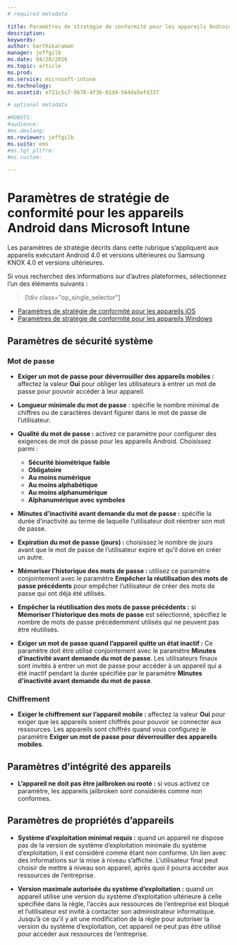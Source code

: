 ```yaml
---
# required metadata

title: Paramètres de stratégie de conformité pour les appareils Android | Microsoft Intune
description:
keywords:
author: karthikaraman
manager: jeffgilb
ms.date: 04/28/2016
ms.topic: article
ms.prod:
ms.service: microsoft-intune
ms.technology:
ms.assetid: e721c5c7-9678-4f3b-81d4-564da5efd337

# optional metadata

#ROBOTS:
#audience:
#ms.devlang:
ms.reviewer: jeffgilb
ms.suite: ems
#ms.tgt_pltfrm:
#ms.custom:

---
```



# Paramètres de stratégie de conformité pour les appareils Android dans Microsoft Intune

Les paramètres de stratégie décrits dans cette rubrique s’appliquent aux appareils exécutant Android 4.0 et versions ultérieures ou Samsung KNOX 4.0 et versions ultérieures.

Si vous recherchez des informations sur d’autres plateformes, sélectionnez l’un des éléments suivants :
> [!div class="op_single_selector"]
- [Paramètres de stratégie de conformité pour les appareils iOS](ios-compliance-policy-settings-in-microsoft-intune.md)
- [Paramètres de stratégie de conformité pour les appareils Windows](windows-compliance-policy-settings-in-microsoft-intune.md)

## Paramètres de sécurité système
### Mot de passe
- **Exiger un mot de passe pour déverrouiller des appareils mobiles :** affectez la valeur **Oui** pour obliger les utilisateurs à entrer un mot de passe pour
  pouvoir accéder à leur appareil.

-  **Longueur minimale du mot de passe** : spécifie le nombre minimal de chiffres ou de caractères devant figurer dans le mot de passe de l’utilisateur.

- **Qualité du mot de passe :** activez ce paramètre pour configurer des exigences de mot de passe pour les appareils Android. Choisissez parmi :
  -   **Sécurité biométrique faible**
  - **Obligatoire**
  -   **Au moins numérique**
  -   **Au moins alphabétique**
  -   **Au moins alphanumérique**
  -   **Alphanumérique avec symboles**

- **Minutes d’inactivité avant demande du mot de passe :** spécifie la durée d’inactivité au terme de laquelle l’utilisateur doit réentrer son mot de passe.

- **Expiration du mot de passe (jours) :** choisissez le nombre de jours avant que le mot de passe de l’utilisateur expire
  et qu’il doive en créer un autre.

- **Mémoriser l’historique des mots de passe :** utilisez ce paramètre conjointement avec le paramètre **Empêcher la réutilisation des mots de passe précédents** pour empêcher l’utilisateur de
  créer des mots de passe qui ont déjà été utilisés.

- **Empêcher la réutilisation des mots de passe précédents :** si **Mémoriser l’historique des mots de passe** est sélectionné, spécifiez le
  nombre de mots de passe précédemment utilisés qui ne peuvent pas être réutilisés.

- **Exiger un mot de passe quand l’appareil quitte un état inactif :**
  Ce paramètre doit être utilisé conjointement avec le paramètre **Minutes d’inactivité avant demande du mot de passe**. Les utilisateurs finaux sont invités à entrer un mot de passe pour accéder à un appareil qui a été inactif pendant la durée spécifiée par
  le paramètre **Minutes d’inactivité avant demande du mot de passe**.

### Chiffrement
- **Exiger le chiffrement sur l’appareil mobile :** affectez la valeur **Oui** pour exiger que les appareils
  soient chiffrés pour pouvoir se connecter aux ressources. Les appareils sont
  chiffrés quand vous configurez le paramètre **Exiger un mot de passe pour
  déverrouiller des appareils mobiles**.

## Paramètres d’intégrité des appareils

- **L’appareil ne doit pas être jailbroken ou rooté :** si vous activez ce paramètre,
  les appareils jailbroken sont considérés comme non conformes.

## Paramètres de propriétés d’appareils
- **Système d’exploitation minimal requis :** quand un appareil ne dispose pas de la version de système d’exploitation minimale
  du système d’exploitation, il est considéré comme étant non conforme.
  Un lien avec des informations sur la mise à niveau s’affiche. L’utilisateur final peut choisir de mettre à niveau son appareil, après quoi il pourra accéder aux ressources de l’entreprise.

- **Version maximale autorisée du système d’exploitation :** quand un appareil utilise une
  version du système d’exploitation ultérieure à celle spécifiée dans la règle, l’accès aux ressources de l’entreprise est bloqué et l’utilisateur est invité à contacter son administrateur informatique. Jusqu’à ce qu’il y ait une modification de la règle pour autoriser la version du système d’exploitation, cet appareil ne peut pas être utilisé pour accéder aux ressources de l’entreprise.


<!--HONumber=May16_HO1-->


